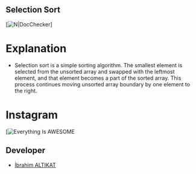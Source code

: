 ## Selection Sort

[![N|DocChecker](https://www.python.org/static/img/python-logo.png)]

# Explanation
  - Selection sort is a simple sorting algorithm. The smallest element is selected from the unsorted array and swapped with the leftmost element, and that element becomes a part of the sorted array. This process continues moving unsorted array boundary by one element to the right.
 
# Instagram
[![Everything Is AWESOME](https://www.instagram.com/softwareblogerr/)

## Developer
* [İbrahim ALTIKAT](https://www.linkedin.com/in/ialtikat/)  


